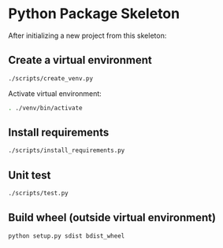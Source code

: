 # Python Package Skeleton

After initializing a new project from this skeleton:

## Create a virtual environment

```sh
./scripts/create_venv.py
```

Activate virtual environment:

```sh
. ./venv/bin/activate
```

## Install requirements

```sh
./scripts/install_requirements.py
```

## Unit test

```sh
./scripts/test.py
```

## Build wheel (outside virtual environment)

```sh
python setup.py sdist bdist_wheel
```
